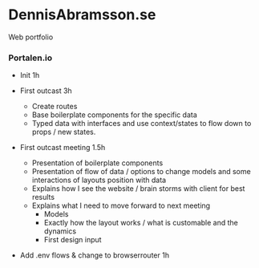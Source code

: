 # DennisAbramsson.se
Web portfolio

### Portalen.io
* Init 1h
* First outcast 3h
  * Create routes
  * Base boilerplate components for the specific data
  * Typed data with interfaces and use context/states to flow down to props / new states.
* First outcast meeting 1.5h
  * Presentation of boilerplate components
  * Presentation of flow of data / options to change models and some interactions of layouts position with data
  * Explains how I see the website / brain storms with client for best results
  * Explains what I need to move forward to next meeting
    * Models
    * Exactly how the layout works / what is customable and the dynamics
    * First design input
    
* Add .env flows & change to browserrouter 1h

